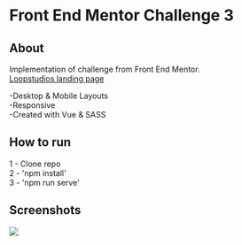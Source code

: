 # Front End Mentor Challenge 3

## About  
Implementation of challenge from Front End Mentor.   
[Loopstudios landing page](https://www.frontendmentor.io/challenges/loopstudios-landing-page-N88J5Onjw)

-Desktop & Mobile Layouts  
-Responsive   
-Created with Vue & SASS

## How to run

1 - Clone repo  
2 - 'npm install'  
3 - 'npm run serve'  

## Screenshots
![](images/screen.gif)